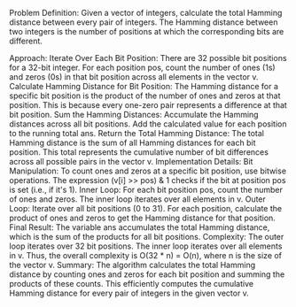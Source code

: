 Problem Definition:
Given a vector of integers, calculate the total Hamming distance between every pair of integers. The Hamming distance between two integers is the number of positions at which the corresponding bits are different.

Approach:
Iterate Over Each Bit Position:
There are 32 possible bit positions for a 32-bit integer.
For each position pos, count the number of ones (1s) and zeros (0s) in that bit position across all elements in the vector v.
Calculate Hamming Distance for Bit Position:
The Hamming distance for a specific bit position is the product of the number of ones and zeros at that position.
This is because every one-zero pair represents a difference at that bit position.
Sum the Hamming Distances:
Accumulate the Hamming distances across all bit positions.
Add the calculated value for each position to the running total ans.
Return the Total Hamming Distance:
The total Hamming distance is the sum of all Hamming distances for each bit position.
This total represents the cumulative number of bit differences across all possible pairs in the vector v.
Implementation Details:
Bit Manipulation: To count ones and zeros at a specific bit position, use bitwise operations. The expression (v[i] >> pos) & 1 checks if the bit at position pos is set (i.e., if it's 1).
Inner Loop: For each bit position pos, count the number of ones and zeros. The inner loop iterates over all elements in v.
Outer Loop: Iterate over all bit positions (0 to 31). For each position, calculate the product of ones and zeros to get the Hamming distance for that position.
Final Result: The variable ans accumulates the total Hamming distance, which is the sum of the products for all bit positions.
Complexity:
The outer loop iterates over 32 bit positions.
The inner loop iterates over all elements in v. Thus, the overall complexity is O(32 * n) = O(n), where n is the size of the vector v.
Summary:
The algorithm calculates the total Hamming distance by counting ones and zeros for each bit position and summing the products of these counts. This efficiently computes the cumulative Hamming distance for every pair of integers in the given vector v.






